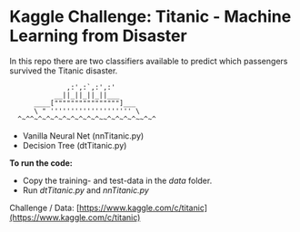 # Kaggle Challenge: Titanic - Machine Learning from Disaster

In this repo there are two classifiers available to predict which passengers survived the Titanic disaster.

                  ,:',:`,:',:'
               __||_||_||_||___
          ____[""""""""""""""""]___
          \ " '''''''''''''''''''' \
      ^~^^~^~^~^~^~^~^~^~^~~^~^~^~^~~^~^

- Vanilla Neural Net (nnTitanic.py)
- Decision Tree (dtTitanic.py)

**To run the code:**
- Copy the training- and test-data in the *data* folder.
- Run *dtTitanic.py* and *nnTitanic.py*

Challenge / Data:
[https://www.kaggle.com/c/titanic](https://www.kaggle.com/c/titanic)

